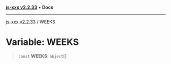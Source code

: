 [**js-xxx v2.2.33**](../README.md) • **Docs**

***

[js-xxx v2.2.33](../README.md) / WEEKS

# Variable: WEEKS

> `const` **WEEKS**: `object`[]
